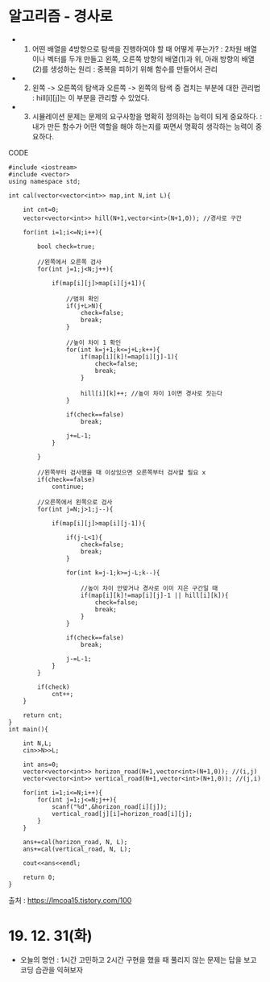 # 알고리즘 - 경사로

 - 1. 어떤 배열을 4방향으로 탐색을 진행하여야 할 때 어떻게 푸는가?
     : 2차원 배열이나 벡터를 두개 만들고 왼쪽, 오른쪽 방향의 배열(1)과 위, 아래 방향의 배열(2)를 생성하는 원리
     : 중복을 피하기 위해 함수를 만들어서 관리

 - 2. 왼쪽 -> 오른쪽의 탐색과 오른쪽 -> 왼쪽의 탐색 중 겹치는 부분에 대한 관리법
     : hill[i][j]는 이 부분을 관리할 수 있었다.

 - 3. 시뮬레이션 문제는 문제의 요구사항을 명확히 정의하는 능력이 되게 중요하다.
     : 내가 만든 함수가 어떤 역할을 해야 하는지를 짜면서 명확히 생각하는 능력이 중요하다.


CODE
```
#include <iostream>
#include <vector>
using namespace std;
 
int cal(vector<vector<int>> map,int N,int L){
    
    int cnt=0;
    vector<vector<int>> hill(N+1,vector<int>(N+1,0)); //경사로 구간
    
    for(int i=1;i<=N;i++){
        
        bool check=true;
        
        //왼쪽에서 오른쪽 검사
        for(int j=1;j<N;j++){
            
            if(map[i][j]>map[i][j+1]){
                
                //범위 확인
                if(j+L>N){
                    check=false;
                    break;
                }
                
                //높이 차이 1 확인
                for(int k=j+1;k<=j+L;k++){
                    if(map[i][k]!=map[i][j]-1){
                        check=false;
                        break;
                    }
                    
                    hill[i][k]++; //높이 차이 1이면 경사로 짓는다
                }
                
                if(check==false)
                    break;
                
                j+=L-1;
            }
            
        }
        
        //왼쪽부터 검사했을 때 이상있으면 오른쪽부터 검사할 필요 x
        if(check==false)
            continue;
        
        //오른쪽에서 왼쪽으로 검사
        for(int j=N;j>1;j--){
            
            if(map[i][j]>map[i][j-1]){
                
                if(j-L<1){
                    check=false;
                    break;
                }
                
                for(int k=j-1;k>=j-L;k--){
                    
                    //높이 차이 안맞거나 경사로 이미 지은 구간일 때
                    if(map[i][k]!=map[i][j]-1 || hill[i][k]){
                        check=false;
                        break;
                    }
                }
                
                if(check==false)
                    break;
                
                j-=L-1;
            }
        }
        
        if(check)
            cnt++;
    }
    
    return cnt;
}
int main(){
    
    int N,L;
    cin>>N>>L;
    
    int ans=0;
    vector<vector<int>> horizon_road(N+1,vector<int>(N+1,0)); //(i,j)
    vector<vector<int>> vertical_road(N+1,vector<int>(N+1,0)); //(j,i)
    
    for(int i=1;i<=N;i++){
        for(int j=1;j<=N;j++){
            scanf("%d",&horizon_road[i][j]);
            vertical_road[j][i]=horizon_road[i][j];
        }
    }
    
    ans+=cal(horizon_road, N, L);
    ans+=cal(vertical_road, N, L);
    
    cout<<ans<<endl;
    
    return 0;
}
 ```

 출처 : https://lmcoa15.tistory.com/100

 # 19. 12. 31(화)
  - 오늘의 명언 : 1시간 고민하고 2시간 구현을 했을 때 풀리지 않는 문제는 답을 보고 코딩 습관을 익혀보자
    